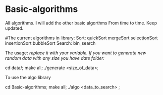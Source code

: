 # Basic-algorithms

All algorithms.
I will add the other basic algorthms From time to time.
Keep updated.

#The current algorithms in library:
Sort:
quickSort 
mergeSort
selectionSort
insertionSort
bubbleSort
Search:
bin_search

The usage:
<var> replace it with your variable.
If you want to generate new random data with any size you have date folder:

cd data/;
make all;
./generate <size_of_data>;

To use the algo library

cd Basic-algorithms;
make all;
./algo <data_to_search> ;
